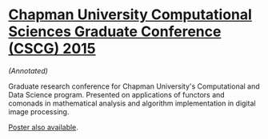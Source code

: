 [Chapman University Computational Sciences Graduate Conference (CSCG) 2015](https://mstksg.github.io/talks/csgc-2015/csgc-functors-comonads-dip-slides.pptx "Chapman University Computational Sciences Graduate Conference (CSCG) 2015")
========================================================================================================================================================================================================================================

*(Annotated)*

Graduate research conference for Chapman University's Computational and
Data Science program. Presented on applications of functors and comonads
in mathematical analysis and algorithm implementation in digital image
processing.

[Poster also
available](https://mstksg.github.io/talks/csgc-2015/csgc-functors-comonads-dip-poster.pdf).